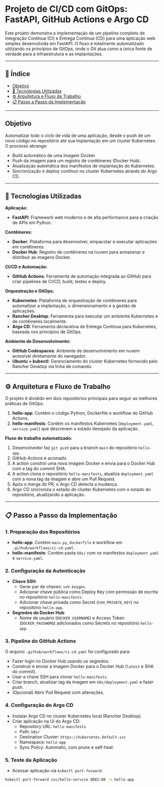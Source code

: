 # Projeto de CI/CD com GitOps: FastAPI, GitHub Actions e Argo CD

Este projeto demonstra a implementação de um pipeline completo de Integração Contínua (CI) e Entrega Contínua (CD) para uma aplicação web simples desenvolvida em FastAPI. O fluxo é totalmente automatizado utilizando os princípios de GitOps, onde o Git atua como a única fonte de verdade para a infraestrutura e as implantações.

---

## 📖 Índice
- [Objetivo](#objetivo)  
- [🚀 Tecnologias Utilizadas](#-tecnologias-utilizadas)  
- [⚙️ Arquitetura e Fluxo de Trabalho](#%EF%B8%8F-arquitetura-e-fluxo-de-trabalho)  
- [📋 Passo a Passo da Implementação](#-passo-a-passo-da-implementação)  

---

## Objetivo
Automatizar todo o ciclo de vida de uma aplicação, desde o push de um novo código no repositório até sua implantação em um cluster Kubernetes. O processo abrange:

- Build automático de uma imagem Docker.
- Push da imagem para um registro de contêineres (Docker Hub).
- Atualização automática dos manifestos de implantação do Kubernetes.
- Sincronização e deploy contínuo no cluster Kubernetes através do Argo CD.

---

## 🚀 Tecnologias Utilizadas

**Aplicação:**
- **FastAPI**: Framework web moderno e de alta performance para a criação de APIs em Python.

**Contêineres:**
- **Docker**: Plataforma para desenvolver, empacotar e executar aplicações em contêineres.
- **Docker Hub**: Registro de contêineres na nuvem para armazenar e distribuir as imagens Docker.

**CI/CD e Automação:**
- **GitHub Actions**: Ferramenta de automação integrada ao GitHub para criar pipelines de CI/CD, build, testes e deploy.

**Orquestração e GitOps:**
- **Kubernetes**: Plataforma de orquestração de contêineres para automatizar a implantação, o dimensionamento e a gestão de aplicações.
- **Rancher Desktop**: Ferramenta para executar um ambiente Kubernetes e de contêineres localmente.
- **Argo CD**: Ferramenta declarativa de Entrega Contínua para Kubernetes, baseada nos princípios de GitOps.

**Ambiente de Desenvolvimento:**
- **GitHub Codespaces**: Ambiente de desenvolvimento em nuvem acessível diretamente do navegador.
- **Ubuntu + kubectl**: Gerenciamento do cluster Kubernetes fornecido pelo Rancher Desktop via linha de comando.

---

## ⚙️ Arquitetura e Fluxo de Trabalho

O projeto é dividido em dois repositórios principais para seguir as melhores práticas de GitOps:

1. **hello-app**: Contém o código Python, Dockerfile e workflow do GitHub Actions.
2. **hello-manifests**: Contém os manifestos Kubernetes (`deployment.yaml`, `service.yaml`) que descrevem o estado desejado da aplicação.

**Fluxo de trabalho automatizado:**

1. Desenvolvedor faz `git push` para a branch `main` do repositório `hello-app`.
2. GitHub Actions é acionado.
3. A action constrói uma nova imagem Docker e envia para o Docker Hub com a tag do commit SHA.
4. A action clona o repositório `hello-manifests`, atualiza `deployment.yaml` com a nova tag da imagem e abre um Pull Request.
5. Após o merge do PR, o Argo CD detecta a mudança.
6. Argo CD sincroniza o estado do cluster Kubernetes com o estado do repositório, atualizando a aplicação.

---

## 📋 Passo a Passo da Implementação

### 1. Preparação dos Repositórios
- **hello-app**: Contém `main.py`, `Dockerfile` e workflow em `.github/workflows/ci-cd.yaml`.
- **hello-manifests**: Contém pasta `k8s/` com os manifestos `deployment.yaml` e `service.yaml`.

### 2. Configuração da Autenticação
- **Chave SSH**:
  - Gerar par de chaves: `ssh-keygen`.
  - Adicionar chave pública como Deploy Key com permissão de escrita no repositório `hello-manifests`.
  - Adicionar chave privada como Secret (`SSH_PRIVATE_KEY`) no repositório `hello-app`.
- **Segredos do Docker Hub**:
  - Nome de usuário (`DOCKER_USERNAME`) e Access Token (`DOCKER_PASSWORD`) adicionados como Secrets no repositório `hello-app`.

### 3. Pipeline do GitHub Actions
O arquivo `.github/workflows/ci-cd.yaml` foi configurado para:

- Fazer login no Docker Hub usando os segredos.
- Construir e enviar a imagem Docker para o Docker Hub (`latest` e SHA do commit).
- Usar a chave SSH para clonar `hello-manifests`.
- Criar branch, atualizar tag da imagem em `k8s/deployment.yaml` e fazer push.
- (Opcional) Abrir Pull Request com alterações.

### 4. Configuração do Argo CD
- Instalar Argo CD no cluster Kubernetes local (Rancher Desktop).
- Criar aplicação na UI do Argo CD:
  - Repository URL: `hello-manifests`
  - Path: `k8s/`
  - Destination Cluster: `https://kubernetes.default.svc`
  - Namespace: `hello-app`
  - Sync Policy: Automatic, com prune e self-heal.

### 5. Teste da Aplicação
- Acessar aplicação via `kubectl port-forward`:

```bash
kubectl port-forward svc/hello-service 8082:80 -n hello-app
